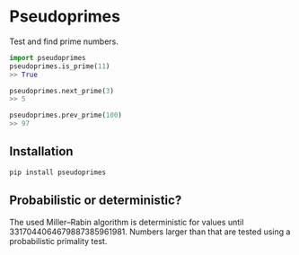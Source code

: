 # Pseudoprimes

Test and find prime numbers.

```python
import pseudoprimes
pseudoprimes.is_prime(11)
>> True

pseudoprimes.next_prime(3)
>> 5

pseudoprimes.prev_prime(100)
>> 97
```

## Installation

```bash
pip install pseudoprimes
```

## Probabilistic or deterministic?

The used Miller–Rabin algorithm is deterministic for values until 3317044064679887385961981. Numbers larger than that are tested using a probabilistic primality test.
